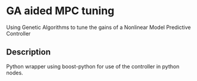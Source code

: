 # GA aided MPC tuning

Using Genetic Algorithms to tune the gains of a Nonlinear Model Predictive Controller

## Description

Python wrapper using boost-python for use of the controller in python nodes.
